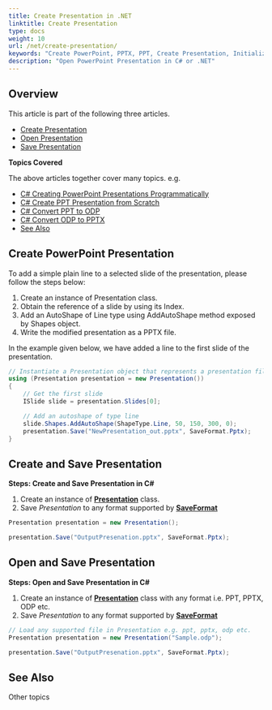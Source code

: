 ```yaml
---
title: Create Presentation in .NET
linktitle: Create Presentation
type: docs
weight: 10
url: /net/create-presentation/
keywords: "Create PowerPoint, PPTX, PPT, Create Presentation, Initialize Presentation, C#, .NET"
description: "Open PowerPoint Presentation in C# or .NET"
---
```


## **Overview**

This article is part of the following three articles.

- [Create Presentation](https://docs.aspose.com/slides/net/create-presentation/)
- [Open Presentation](https://docs.aspose.com/slides/net/open-presentation/)
- [Save Presentation](https://docs.aspose.com/slides/net/save-presentation/)

<strong>Topics Covered</strong>

The above articles together cover many topics. e.g.

- [C# Creating PowerPoint Presentations Programmatically](#csharp-create-save-presentation)
- [C# Create PPT Presentation from Scratch](#csharp-create-save-presentation)
- [C# Convert PPT to ODP](#csharp-open-save-presentation)
- [C# Convert ODP to PPTX](#csharp-open-save-presentation)
- [See Also](#see-also)

## **Create PowerPoint Presentation**
To add a simple plain line to a selected slide of the presentation, please follow the steps below:

1. Create an instance of Presentation class.
1. Obtain the reference of a slide by using its Index.
1. Add an AutoShape of Line type using AddAutoShape method exposed by Shapes object.
1. Write the modified presentation as a PPTX file.

In the example given below, we have added a line to the first slide of the presentation.

```c#
// Instantiate a Presentation object that represents a presentation file
using (Presentation presentation = new Presentation())
{
    // Get the first slide
    ISlide slide = presentation.Slides[0];

    // Add an autoshape of type line
    slide.Shapes.AddAutoShape(ShapeType.Line, 50, 150, 300, 0);
    presentation.Save("NewPresentation_out.pptx", SaveFormat.Pptx);
}
```

## **Create and Save Presentation**

<a name="csharp-create-save-presentation"><strong>Steps: Create and Save Presentation in C#</strong></a>

1. Create an instance of [**Presentation**](https://reference.aspose.com/slides/net/aspose.slides/presentation/) class.
2. Save _Presentation_ to any format supported by [**SaveFormat**](https://reference.aspose.com/slides/net/aspose.slides.export/saveformat/)

```c#
Presentation presentation = new Presentation();

presentation.Save("OutputPresenation.pptx", SaveFormat.Pptx);
```

## **Open and Save Presentation**

<a name="csharp-open-save-presentation"><strong>Steps: Open and Save Presentation in C#</strong></a>

1. Create an instance of [**Presentation**](https://reference.aspose.com/slides/net/aspose.slides/presentation/) class with any format i.e. PPT, PPTX, ODP etc.
2. Save _Presentation_ to any format supported by [**SaveFormat**](https://reference.aspose.com/slides/net/aspose.slides.export/saveformat/)

```c#
// Load any supported file in Presentation e.g. ppt, pptx, odp etc.
Presentation presentation = new Presentation("Sample.odp");

presentation.Save("OutputPresenation.pptx", SaveFormat.Pptx);
```

## See Also 

Other topics
